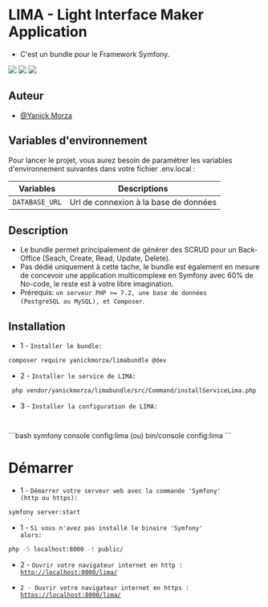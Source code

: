 # LIMA - Light Interface Maker Application

- C'est un bundle pour le Framework Symfony.

![](https://img.shields.io/badge/version-2.0-brightgreen)
![](https://img.shields.io/badge/symfony-5.4-informational)
![](https://img.shields.io/badge/symfony-6.0-informational)

## Auteur

- [@Yanick Morza](https://github.com/yanickmorza/limabundle.git)

## Variables d'environnement

Pour lancer le projet, vous aurez besoin de paramétrer les variables d'environnement suivantes dans votre fichier .env.local :

| Variables |  Descriptions |
| --- | --- |
| `DATABASE_URL` | Url de connexion à la base de données |

## Description

- Le bundle permet principalement de générer des SCRUD pour un Back-Office (Seach, Create, Read, Update, Delete).
- Pas dédié uniquement à cette tache, le bundle est également en mesure de concevoir une application multicomplexe en Symfony avec 60% de No-code, le reste est à votre libre imagination.
- Prérequis: <code>un serveur PHP >= 7.2, une base de données (PostgreSQL ou MySQL), et Composer</code>.

## Installation 

- 1 - <code>Installer le bundle: </code>
```bash 
composer require yanickmorza/limabundle @dev
```

- 2 - <code>Installer le service de LIMA:</code>
```bash
 php vendor/yanickmorza/limabundle/src/Command/installServiceLima.php
```

- 3 - <code>Installer la configuration de LIMA:
</code> 
```bash
symfony console config:lima (ou) bin/console config:lima
```

 # Démarrer

- 1 - <code>Démarrer votre serveur web avec la commande 'Symfony' (http ou https):</code>
```bash 
symfony server:start
```

- 1 - <code>Si vous n'avez pas installé le binaire 'Symfony' alors:</code>

```bash 
php -S localhost:8000 -t public/
```

- 2 - <code>Ouvrir votre navigateur internet en http : <a href="http://localhost:8000/lima/">http://localhost:8000/lima/</a>
- 2 - Ouvrir votre navigateur internet en https : <a href="https://localhost:8000/lima/">https://localhost:8000/lima/</a></code>